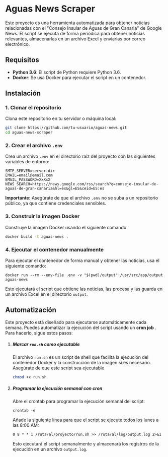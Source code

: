 # Aguas News Scraper

Este proyecto es una herramienta automatizada para obtener noticias relacionadas con el "Consejo Insular de Aguas de Gran Canaria" de Google News. El script se ejecuta de forma periódica para obtener noticias relevantes, almacenarlas en un archivo Excel y enviarlas por correo electrónico.

## Requisitos

- **Python 3.6**: El script de Python requiere Python 3.6.
- **Docker**: Se usa Docker para ejecutar el script en un contenedor.

## Instalación

### 1. Clonar el repositorio

Clona este repositorio en tu servidor o máquina local:

```bash
git clone https://github.com/tu-usuario/aguas-news.git
cd aguas-news-scraper
```

### 2. Crear el archivo `.env`

Crea un archivo `.env` en el directorio raíz del proyecto con las siguientes variables de entorno:

```plaintext
SMTP_SERVER=server.dir
EMAIL=email@email.com
EMAIL_PASSWORD=XxXxX
NEWS_SEARCH=https://news.google.com/rss/search?q=consejo-insular-de-aguas-de-gran-canaria&hl=es&gl=ES&ceid=ES:es
```

**Importante:** Asegúrate de que el archivo `.env` no se suba a un repositorio público, ya que contiene credenciales sensibles.

### 3. Construir la imagen Docker

Construye la imagen Docker usando el siguiente comando:

```bash
docker build -t aguas-news .
```

### 4. Ejecutar el contenedor manualmente

Para ejecutar el contenedor de forma manual y obtener las noticias, usa el siguiente comando:

```
docker run --rm --env-file .env -v "$(pwd)/output":/usr/src/app/output aguas-news
```

Esto ejecutará el script que obtiene las noticias, las procesa y las guarda en un archivo Excel en el directorio `output`.

## Automatización

Este proyecto está diseñado para ejecutarse automáticamente cada semana. Puedes automatizar la ejecución del script usando un  **cron job** . Para hacerlo, sigue estos pasos:

1. ##### Marcar `run.sh` como ejecutable

   El archivo `run.sh` es un script de shell que facilita la ejecución del contenedor Docker y la construcción de la imagen si es necesario. Asegúrate de que este script sea ejecutable


   ```bash
   chmod +x run.sh
   ```
2. ##### Programar la ejecución semanal con cron

   Abre el crontab para programar la ejecución semanal del script:


   ```
   crontab -e

   ```
   Añade la siguiente línea para que el script se ejecute todos los lunes a las 8:00 AM:

   ```
   0 8 * * 1 /ruta/al/proyecto/run.sh >> /ruta/al/log/output.log 2>&1

   ```
   Esto ejecutará el script semanalmente y almacenará los registros de la ejecución en un archivo `output.log`.
